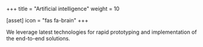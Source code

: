 +++
title = "Artificial intelligence"
weight = 10

[asset]
  icon = "fas fa-brain"
+++

We leverage latest technologies for rapid prototyping and implementation of the end-to-end solutions.
